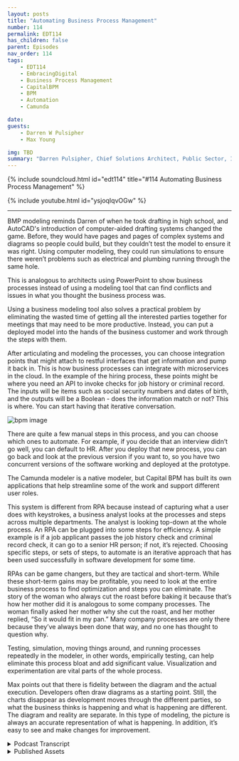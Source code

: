 ```yaml
---
layout: posts
title: "Automating Business Process Management"
number: 114
permalink: EDT114
has_children: false
parent: Episodes
nav_order: 114
tags:
    - EDT114
    - EmbracingDigital
    - Business Process Management
    - CapitalBPM
    - BPM
    - Automation
    - Camunda

date: 
guests:
    - Darren W Pulsipher
    - Max Young

img: TBD
summary: "Darren Pulsipher, Chief Solutions Architect, Public Sector, Intel, and Max Young, CEO of Capital BPM, discuss operationalizing business process management with modeling programs."
---
```


{% include soundcloud.html id="edt114" title="#114 Automating Business Process Management" %}

{% include youtube.html id="ysjoqIqvOGw" %}

---

BMP modeling reminds Darren of when he took drafting in high school, and AutoCAD's introduction of computer-aided drafting systems changed the game.  Before, they would have pages and pages of complex systems and diagrams so people could build, but they couldn’t test the model to ensure it was right. Using computer modeling, they could run simulations to ensure there weren’t problems such as electrical and plumbing running through the same hole.

This is analogous to architects using PowerPoint to show business processes instead of using a modeling tool that can find conflicts and issues in what you thought the business process was.

Using a business modeling tool also solves a practical problem by eliminating the wasted time of getting all the interested parties together for meetings that may need to be more productive. Instead, you can put a deployed model into the hands of the business customer and work through the steps with them.

After articulating and modeling the processes, you can choose integration points that might attach to restful interfaces that get information and pump it back in. This is how business processes can integrate with microservices in the cloud. In the example of the hiring process, these points might be where you need an API to invoke checks for job history or criminal record. The inputs will be items such as social security numbers and dates of birth, and the outputs will be a Boolean - does the information match or not? This is where. You can start having that iterative conversation.

![bpm image](./bpm.png)

There are quite a few manual steps in this process, and you can choose which ones to automate. For example, if you decide that an interview didn’t go well, you can default to HR. After you deploy that new process, you can go back and look at the previous version if you want to, so you have two concurrent versions of the software working and deployed at the prototype.

The Camunda modeler is a native modeler, but Capital BPM has built its own applications that help streamline some of the work and support different user roles.

This system is different from RPA because instead of capturing what a user does with keystrokes, a business analyst looks at the processes and steps across multiple departments. The analyst is looking top-down at the whole process. An RPA can be plugged into some steps for efficiency. A simple example is if a job applicant passes the job history check and criminal record check, it can go to a senior HR person; if not, it’s rejected. Choosing specific steps, or sets of steps, to automate is an iterative approach that has been used successfully in software development for some time.

RPAs can be game changers, but they are tactical and short-term. While these short-term gains may be profitable, you need to look at the entire business process to find optimization and steps you can eliminate. The story of the woman who always cut the roast before baking it because that’s how her mother did it is analogous to some company processes. The woman finally asked her mother why she cut the roast, and her mother replied, “So it would fit in my pan.” Many company processes are only there because they’ve always been done that way, and no one has thought to question why.

Testing, simulation, moving things around, and running processes repeatedly in the modeler, in other words, empirically testing, can help eliminate this process bloat and add significant value. Visualization and experimentation are vital parts of the whole process.

Max points out that there is fidelity between the diagram and the actual execution. Developers often draw diagrams as a starting point. Still, the charts disappear as development moves through the different parties, so what the business thinks is happening and what is happening are different. The diagram and reality are separate.  In this type of modeling, the picture is always an accurate representation of what is happening. In addition, it’s easy to see and make changes for improvement. 


<details>
<summary> Podcast Transcript </summary>

<p>﻿1</p>
<p>Hello, this is Darren</p>
<p>Pulsipher, chief solution</p>
<p>architect of public sector at Intel.</p>
<p>And welcome to Embracing</p>
<p>Digital Transformation,</p>
<p>where we investigate effective change,</p>
<p>leveraging people, process and technology.</p>
<p>On today's episode, Optimizing.</p>
<p>Processes with Business Process Modeling.</p>
<p>Part two of my interview with Max Young,</p>
<p>CEO of Capital BPM.</p>
<p>Just so you know what this reminds me of</p>
<p>when I was in was I was in high school,</p>
<p>I took drafting.</p>
<p>Yeah.</p>
<p>So I was in three years</p>
<p>of drafting in high school</p>
<p>and my junior year</p>
<p>they introduced CAD systems</p>
<p>for the first time,</p>
<p>computer aided drafting systems, AutoCAD</p>
<p>and it was a huge shift</p>
<p>from drawing out</p>
<p>because we had the big drafting boards,</p>
<p>the whole thing,</p>
<p>and you would have to draw pages and pages</p>
<p>for complex systems, pages of diagrams</p>
<p>so people could build them.</p>
<p>But you couldn't really test how could you</p>
<p>test that your model was right.</p>
<p>You, you did a lot of work</p>
<p>and there was a lot of back and forth</p>
<p>between the drafters, the architects</p>
<p>and the guys that had to build the things</p>
<p>right.</p>
<p>All of a sudden, computer aided drafting</p>
<p>came along and they really used a model</p>
<p>instead of.</p>
<p>That.</p>
<p>By using a model technique,</p>
<p>now we could actually run simulations</p>
<p>of those models</p>
<p>and see if there were any issues like,</p>
<p>Hey, did I have electrical and plumbing</p>
<p>going through the same holes in a wall?</p>
<p>Well, that's a problem.</p>
<p>You don't want electrical</p>
<p>and plumbing together, right.</p>
<p>And small things like that.</p>
<p>So what you're saying with this,</p>
<p>this is very analogous</p>
<p>to a lot of architects</p>
<p>are using PowerPoint presentations</p>
<p>to architect</p>
<p>or to show these business processes.</p>
<p>But if you use a modeling tool, it</p>
<p>ups the game so it it can find conflicts.</p>
<p>It can find issues in what you captured</p>
<p>or what you thought the business.</p>
<p>Process was not.</p>
<p>All right. So what</p>
<p>you can actually see here, for example,</p>
<p>that this thing has been deployed.</p>
<p>You know, it's at this particular step.</p>
<p>I can submit it, I can have logic,</p>
<p>and it allows it to go one way or another.</p>
<p>And what I like about this</p>
<p>is that it solves</p>
<p>a really important problem for me.</p>
<p>And it's, again, a deeply pragmatic</p>
<p>problem, you know as well as I do.</p>
<p>What happens</p>
<p>when you want to start a new project?</p>
<p>You sit down, you get, you</p>
<p>know, ten, 20 people into a room.</p>
<p>You guys shoot the breeze for about ten</p>
<p>or 15 minutes about the kids in the snow.</p>
<p>You know, you talk about stuff</p>
<p>somebody might draw on a whiteboard,</p>
<p>somebody takes notes, takes pictures.</p>
<p>There is an analyst in the room.</p>
<p>They go away and, you know,</p>
<p>if you're lucky, you know,</p>
<p>by the end of the week, they've typed out</p>
<p>the notes as senator everyone.</p>
<p>And then after you're done with that,</p>
<p>you find a time when everybody else</p>
<p>can get in the room again and again.</p>
<p>If you're lucky, somewhere in the next 2</p>
<p>to 4 weeks, you have like a second meeting</p>
<p>about this, and you spend most of that</p>
<p>meeting reviewing what you did previously.</p>
<p>And then you might be able</p>
<p>to move the ball forward in nature to.</p>
<p>Right.</p>
<p>I don't think I'm spelling</p>
<p>any corporate secrets.</p>
<p>That's a no, no, no.</p>
<p>This is no, this is corporate. Right.</p>
<p>By here's what I just did.</p>
<p>I just went out and I built</p>
<p>and I deployed this.</p>
<p>I can put it into the hands</p>
<p>of my customer, my business customers.</p>
<p>They can actually come in here</p>
<p>and they can say, well,</p>
<p>I'm going to actually drive this task.</p>
<p>Right? I'm I'm going to actually.</p>
<p>I want to step through it.</p>
<p>So you have. To push this. Wow.</p>
<p>Now I come over here and we see that</p>
<p>the diagram is at this step,</p>
<p>like it</p>
<p>really went through these processes.</p>
<p>And if I had told you to do like a check</p>
<p>for a restful</p>
<p>call here or here,</p>
<p>you would have done those things.</p>
<p>So that's that's the next</p>
<p>that's kind of the third part here is</p>
<p>I can take it from modeling</p>
<p>to integration.</p>
<p>That's it.</p>
<p>So if I, if I, if I look at the</p>
<p>the steps here, we had to articulate.</p>
<p>Right, or capture the business process</p>
<p>and articulate it, model it.</p>
<p>And now I can choose</p>
<p>integration points in these steps.</p>
<p>I can say, hey, at this step</p>
<p>I'm attaching to a rest will interface</p>
<p>that's out there that gets</p>
<p>that information for me and pumps back in.</p>
<p>So this is how I can integrate</p>
<p>business process</p>
<p>with microservices or services</p>
<p>that are out there in the cloud, whatever.</p>
<p>Exactly.</p>
<p>So, so for example, you could say,</p>
<p>hey, if we're going to do this project,</p>
<p>the orange spots are the places</p>
<p>where we're going to need,</p>
<p>you know, someone to come in and create</p>
<p>an API for us that we can invoke</p>
<p>the checks for job history</p>
<p>and checks for criminal review</p>
<p>and what are going to be</p>
<p>the inputs and outputs of this?</p>
<p>Oh, well, you know, the inputs are going</p>
<p>to be the Social Security number</p>
<p>of the date of birth and the state</p>
<p>and and the outputs going to be a boolean.</p>
<p>You know, did you know</p>
<p>does the information match or does it</p>
<p>not match? Right.</p>
<p>So you can start having</p>
<p>that iterative conversation</p>
<p>and that becomes.</p>
<p>Yeah, so so this,</p>
<p>yeah, this, this sounds a lot</p>
<p>like what we do in software development.</p>
<p>It is.</p>
<p>Right.</p>
<p>Which has been kind of missing</p>
<p>in the business process or systems</p>
<p>analyst space where this is mostly sits.</p>
<p>Right.</p>
<p>This mostly says, oh,</p>
<p>I've got a business analyst that's come</p>
<p>in, help me do process improvement stuff.</p>
<p>But they're they're not modeling.</p>
<p>They're using, you know, Visio.</p>
<p>Visio is not a model. Right.</p>
<p>This is a drawing tool.</p>
<p>So I really like this.</p>
<p>And then you can drill down</p>
<p>on, hey, here's some steps.</p>
<p>You could deploy this as a process today.</p>
<p>No, I just did. Right.</p>
<p>So this diagram,</p>
<p>this is a deployed process.</p>
<p>Okay. So sweet.</p>
<p>There's a lot of manual steps</p>
<p>in this process.</p>
<p>No big deal. Yeah.</p>
<p>And that's why you actually.</p>
<p>Now I can choose which ones to automate.</p>
<p>I see what you're saying. Right.</p>
<p>And I can actually, like,</p>
<p>do this really fast.</p>
<p>Like, let's say, for the sake of argument,</p>
<p>I want to put</p>
<p>a decision on this interview</p>
<p>staff and go, hey,</p>
<p>if the interview didn't go well,</p>
<p>maybe we push back to h.r.</p>
<p>And we say, you know,</p>
<p>we push it back to the candidate</p>
<p>who said we have questions for you right?</p>
<p>So i can actually come</p>
<p>in, i can evolve this, i can say, hey,</p>
<p>you know, this is going to be</p>
<p>my default path here.</p>
<p>This is going to be,</p>
<p>you know, an expression.</p>
<p>And that would be you know, I've</p>
<p>yeah, we've got to</p>
<p>to put a lot of work in here,</p>
<p>but we could be examining like a checkbox</p>
<p>or whatever to indicate</p>
<p>whether we want</p>
<p>to move forward or not. Right.</p>
<p>And then we build this.</p>
<p>We say that we deploy it.</p>
<p>And now the thing that's actually deployed</p>
<p>is this newer process</p>
<p>with the you know, with a gateway here.</p>
<p>And if I wanted to, I could go back</p>
<p>and look at the previous version.</p>
<p>So I've got two concurrent versions</p>
<p>of the software</p>
<p>working and deployed right</p>
<p>now, right at prototype.</p>
<p>That's bad and good.</p>
<p>And going at the same time. Right.</p>
<p>So you can actually see in here.</p>
<p>Yeah, like the data</p>
<p>that's going through the system.</p>
<p>So all right.</p>
<p>So I like, I like where we're headed here</p>
<p>if we so we've got our three selves.</p>
<p>What's the next step after</p>
<p>I've integrated.</p>
<p>Right. Because you show me some of that,</p>
<p>some of the stuff</p>
<p>before I can actually run.</p>
<p>You guys have a tool lint</p>
<p>for business process you.</p>
<p>So my thing is without being too braggy</p>
<p>of our own stuff, we've actually built,</p>
<p>you know, a couple of applications</p>
<p>that make this a, a more,</p>
<p>a more</p>
<p>easy thing to do.</p>
<p>So what I was showing</p>
<p>was the native okay on the modeler, but</p>
<p>we've built our own system</p>
<p>where you can kind of go on.</p>
<p>To help streamline.</p>
<p>Is it is it targeted primarily for is</p>
<p>it targeted</p>
<p>primarily for business analyst?</p>
<p>It is men.</p>
<p>That are doing capture</p>
<p>or is it for the developer</p>
<p>that's writing rest interfaces</p>
<p>and things like that?</p>
<p>Who what?</p>
<p>So it's a</p>
<p>it has support, different roles, right?</p>
<p>So initially you would have a business</p>
<p>analyst or an SMB come in and sort of</p>
<p>define out, well, you know, here's</p>
<p>the data model that we're working with.</p>
<p>Here is the workflow that we have</p>
<p>and the different rules that are involved.</p>
<p>You can actually have them come in</p>
<p>as in this case</p>
<p>and go, Well, here's</p>
<p>a restful API that we're going to call.</p>
<p>Let's</p>
<p>say this gets a list of all the customers.</p>
<p>And then,</p>
<p>you know, we're going to have like a form</p>
<p>and the form is going to say,</p>
<p>display the customer</p>
<p>or display all the different users and</p>
<p>and we have like a one way, okay.</p>
<p>So you actually can take it</p>
<p>to the next level, what I would call</p>
<p>the next level below test</p>
<p>that model where now</p>
<p>you're actually creating the application.</p>
<p>Yeah, that's right.</p>
<p>On top of that model.</p>
<p>On top of that business process</p>
<p>so that I can watch it go through,</p>
<p>I can drive it through, I can ask</p>
<p>users for information, all that.</p>
<p>Yeah.</p>
<p>So for example, I could create a table</p>
<p>and I can say this table</p>
<p>when it loads, you know, it's</p>
<p>going to make a restful call</p>
<p>and the restful call</p>
<p>is going to be to say,</p>
<p>I don't know, load</p>
<p>all the customer is right.</p>
<p>So right.</p>
<p>So I want to kind</p>
<p>of tease out a little bit on</p>
<p>this.</p>
<p>This is different than RPA. Yeah. Yeah.</p>
<p>Because RPA is I'm capturing</p>
<p>what a user does with keystrokes, right.</p>
<p>It's doing that.</p>
<p>You guys are saying</p>
<p>I have a business analyst that comes in,</p>
<p>really looks at the process and the steps.</p>
<p>Right.</p>
<p>Across multiple depart in in.</p>
<p>My opinion and.</p>
<p>Then. RPA.</p>
<p>Yeah. Would be a step in here. Right.</p>
<p>So you might have like.</p>
<p>Yeah I can see.</p>
<p>How we you know,</p>
<p>when we review an application</p>
<p>and the first thing we do is</p>
<p>we look at the boxes</p>
<p>that come in from criminal background</p>
<p>check and job history check.</p>
<p>And if that's true, then, you know,</p>
<p>we pass it on to a senior h.r.</p>
<p>Person, otherwise we reject it, right?</p>
<p>So at that point, I might plug in</p>
<p>like an RPA step and here I go.</p>
<p>This is just going to invoke RPA, right?</p>
<p>Gotcha.</p>
<p>Okay, so that's that's the main</p>
<p>that's the main difference.</p>
<p>You're looking top down the whole process.</p>
<p>Yeah, that's exactly right.</p>
<p>Across departments and an RPA is</p>
<p>really how a individual</p>
<p>might be doing a step</p>
<p>in that process or even a couple steps</p>
<p>in that process, whatever the case.</p>
<p>Absolutely right.</p>
<p>You know, RPA,</p>
<p>you can get a really fast win</p>
<p>like, you know, creating a true</p>
<p>integration that talks to the back end and</p>
<p>and you put the security certificates</p>
<p>in place and all the right environments</p>
<p>that can take months.</p>
<p>Right.</p>
<p>Just from the bureaucratic architecture.</p>
<p>But you put an RPA bot in there</p>
<p>that just opens the email,</p>
<p>it takes the two fields out and puts them</p>
<p>into the system and pushes the button</p>
<p>and you just immediately</p>
<p>solve the problem.</p>
<p>And in a couple of days or</p>
<p>a couple of weeks, that might have taken</p>
<p>a really long time</p>
<p>to do in a quote unquote correct way.</p>
<p>And you always have the latitude</p>
<p>to come in and change this</p>
<p>and make it a true</p>
<p>integration down the road.</p>
<p>Right.</p>
<p>And I like that approach</p>
<p>because there's there's always a point</p>
<p>when you're designing a system like this</p>
<p>where you have to make a decision on</p>
<p>how how</p>
<p>what is my return on the investment</p>
<p>I'm going to spend right now</p>
<p>by automating something</p>
<p>and this I love this</p>
<p>because this gives you that opportunity</p>
<p>to say, well,</p>
<p>I'm going to automate this step.</p>
<p>And that's</p>
<p>how everything else is going to be manual.</p>
<p>But this one step I'm going to automate</p>
<p>or the set of steps I'm going to automate</p>
<p>and I'm good. I'm in good shape.</p>
<p>So I really like this iterative</p>
<p>approach that we've been doing in software</p>
<p>development for some time.</p>
<p>And it sounds like</p>
<p>you're doing a great job at bringing</p>
<p>the things that we learned in software</p>
<p>development over the last 30 years</p>
<p>into business process</p>
<p>management and business process.</p>
<p>So, you know, I think I saw a little bit</p>
<p>about some of the things</p>
<p>that you had built there, and I think you</p>
<p>had sort of done the same sort of thing.</p>
<p>Like you have a system</p>
<p>where you can visualize</p>
<p>how things interact</p>
<p>and actually drive that.</p>
<p>And I think that's just what happens</p>
<p>when you take smart people</p>
<p>that have to solve big problems.</p>
<p>We recognize the value of clarity.</p>
<p>Yeah, I like what you said there.</p>
<p>The visualization is key,</p>
<p>right?</p>
<p>Because that's how you're communicating.</p>
<p>What's going on know</p>
<p>so and that gives you clarity.</p>
<p>I really like how you brought that out.</p>
<p>So that visualization really helps</p>
<p>other people understand what's going.</p>
<p>Yeah, we,</p>
<p>you know, going back to like the,</p>
<p>the martial arts metaphor and some ways</p>
<p>I think of the injection of RPA</p>
<p>as sort of fighting dirty like,</p>
<p>you know, you've got to do an integration.</p>
<p>Oh, all all my RPA buddies out there,</p>
<p>forgive me.</p>
<p>Oh, I love it because I.</p>
<p>Know it. Is.</p>
<p>Yeah, it does work like that.</p>
<p>You get quick wins. Absolutely.</p>
<p>And I think that that's</p>
<p>the highest compliment.</p>
<p>It's pragmatic.</p>
<p>You can solve a problem today, say that</p>
<p>if you took another path, you wouldn't</p>
<p>be done talking about for two months.</p>
<p>I love that.</p>
<p>It is</p>
<p>without putting too fine a point on</p>
<p>it is a game changer,</p>
<p>but it is, in my opinion, a tactical.</p>
<p>But it's a short term gain.</p>
<p>But it's enough, right?</p>
<p>You you could in a corporation</p>
<p>the size of intel</p>
<p>or some of the ones that you know</p>
<p>that we work with</p>
<p>short term gain by three months,</p>
<p>millions of dollars.</p>
<p>But but you don't you don't want to rest</p>
<p>your laurels on that short term gain.</p>
<p>Right. That's the problem. Right.</p>
<p>Right.</p>
<p>You need to see how that little process</p>
<p>fits into this bigger process.</p>
<p>And you need to look at your full business</p>
<p>processes</p>
<p>to to find optimizations,</p>
<p>to find steps that I can get rid of.</p>
<p>I mean, we've had this</p>
<p>there's this old story.</p>
<p>It's a funny story where this lady</p>
<p>is teaching her daughter</p>
<p>how to cook a Thanksgiving roast.</p>
<p>And she goes and she cuts the</p>
<p>roast in half and</p>
<p>and puts it in in the pan and cooks it.</p>
<p>And her daughter says, well,</p>
<p>why do you cut the roast in half?</p>
<p>And she goes, Well, because my mom</p>
<p>taught me to cut the roast in half.</p>
<p>So they asked Grandma, right, hey, why?</p>
<p>Why are you cutting roast?</p>
<p>You know, why did you do that?</p>
<p>And says,</p>
<p>because the pan I used wasn't big enough.</p>
<p>But this process</p>
<p>of cutting the roast</p>
<p>passed down from generation to generation.</p>
<p>We have stuff like that in our companies</p>
<p>all over the place.</p>
<p>Why are you doing it that way?</p>
<p>Well,</p>
<p>because it's always been done that way</p>
<p>without anyone sitting</p>
<p>and really analyzing why?</p>
<p>What is the purpose of doing it?</p>
<p>So we end up with process bloat</p>
<p>all over the place.</p>
<p>Yeah, yeah.</p>
<p>And and bureaucracies that fit in.</p>
<p>And I think that's</p>
<p>where our training as engineers comes in</p>
<p>because we have to be clear eyed</p>
<p>and look at why are we doing it this way.</p>
<p>What is the benefits doesn't have one</p>
<p>that I'm that's a variable</p>
<p>that I failed to capture in this equation</p>
<p>right and</p>
<p>and testing simulation</p>
<p>running things again and again</p>
<p>like one of the things that I love</p>
<p>to do as,</p>
<p>as a stress relieving mechanism is once</p>
<p>I deploy a process,</p>
<p>I will pull it up</p>
<p>and I'll start moving activities around.</p>
<p>I'll do this this thing before that thing,</p>
<p>and I'll see if I can do</p>
<p>parallel processing.</p>
<p>I'm, I'm playing with it.</p>
<p>I'm empirically testing it</p>
<p>and that adds a value to it.</p>
<p>That does add a lot of value. Absolutely.</p>
<p>And it's something</p>
<p>that we need to be able to do more of.</p>
<p>And that is I don't know what</p>
<p>you would call that permutations</p>
<p>just test the model by pulling it apart</p>
<p>a little bit or the process</p>
<p>by rearranging things.</p>
<p>I call it experimentation again.</p>
<p>I like.</p>
<p>There you go.</p>
<p>That's the word</p>
<p>I was looking for experimentation.</p>
<p>We did something like this.</p>
<p>I was on a big project</p>
<p>at a former company, Cadence</p>
<p>Design Systems, where we were doing</p>
<p>a running test of our software</p>
<p>every night and our software runs</p>
<p>would take 24 hours</p>
<p>to test our software and we had to run it.</p>
<p>This is back in the good old days</p>
<p>where you had to run on HP X</p>
<p>Air x Solaris, all the flavors of Linux.</p>
<p>So we had these massive, massive grids</p>
<p>of compute, all compute resources</p>
<p>that we ran these tests on</p>
<p>and we would run them one test on CPU,</p>
<p>we would run front ways and the other one</p>
<p>on air X would run backwards.</p>
<p>So halfway through the night</p>
<p>we would know like 12 hours</p>
<p>and we would know how the test</p>
<p>generally did of crazy that we did that.</p>
<p>So we started looking at optimizing,</p>
<p>how could we make this faster?</p>
<p>And we took the same approach.</p>
<p>What if I pulled things apart</p>
<p>a little bit,</p>
<p>move things around, group tests together?</p>
<p>If they failed, they failed early</p>
<p>and I didn't run more tests.</p>
<p>We were able to get that cycle</p>
<p>talent to about four or five.</p>
<p>So all of a sudden I</p>
<p>could run tests in the middle of the day,</p>
<p>I could run them at night, I could run.</p>
<p>So this whole idea of experimentation</p>
<p>and the only reason we were able to do</p>
<p>that is because we could visualize</p>
<p>and we could see the steps</p>
<p>and how they interrelated.</p>
<p>And I love how this all fits together,</p>
<p>right?</p>
<p>Yeah.</p>
<p>And and this should really empower</p>
<p>business analyst and process engineers</p>
<p>how to really do this right</p>
<p>instead of I'm just going to copy</p>
<p>exactly what we've always done</p>
<p>in the same order we've always done that.</p>
<p>That's not the real benefit</p>
<p>from absolutely right.</p>
<p>Absolutely right.</p>
<p>You literally couldn't have said that</p>
<p>any better.</p>
<p>I think that the</p>
<p>the thing that I really like about this</p>
<p>approach is what and I'm not saying</p>
<p>it's the best approach in the world.</p>
<p>I know that there are software</p>
<p>engineers just as good</p>
<p>or better than me</p>
<p>who take a completely different approach.</p>
<p>And I am sure they're.</p>
<p>Very they're just not as enlightened</p>
<p>as we are.</p>
<p>But I'm sure there are valid</p>
<p>counterarguments.</p>
<p>But what I really like about this</p>
<p>is that it feeds the business.</p>
<p>And here's what I mean by that.</p>
<p>There is fidelity between the diagram</p>
<p>and the actual execution.</p>
<p>A lot of times</p>
<p>in the business that you and I are,</p>
<p>and we'll draw the diagrams</p>
<p>and that will be the starting point.</p>
<p>But and then from there.</p>
<p>On, right, people,</p>
<p>the developers make a compromise,</p>
<p>they do something or another</p>
<p>and it doesn't reflect back.</p>
<p>So what the business thinks is happening</p>
<p>and what it is really doing.</p>
<p>And what's.</p>
<p>Happened, they've separated</p>
<p>where with this the picture is the code</p>
<p>is always an accurate representation</p>
<p>of what you're really doing.</p>
<p>And the business can come and look at you</p>
<p>and go, No, dummy, you're doing it wrong.</p>
<p>Do step two before you do</p>
<p>step one, it'll save you a lot of trouble.</p>
<p>You know, we we had</p>
<p>we had a system where we were</p>
<p>checking to see</p>
<p>what country somebody was in.</p>
<p>And then based on that, we were giving</p>
<p>you were looking at what rewards</p>
<p>they were entitled to</p>
<p>and then giving them discounts.</p>
<p>We know we did this for a long time.</p>
<p>We model that</p>
<p>because the way I was showing you</p>
<p>as a has a rule engine embedded into it.</p>
<p>And then one day</p>
<p>we showed it to the business</p>
<p>and they're like, Well, that's stupid.</p>
<p>is in the United States.</p>
<p>Why don't you check for that first?</p>
<p>Why is it down at the bottom</p>
<p>after all these other kind of bottom?</p>
<p>Yeah.</p>
<p>Right.</p>
<p>Drastic improvements</p>
<p>because.</p>
<p>It's so I love</p>
<p>I love that the model it's not a diagram.</p>
<p>Right. That's what we want to get across.</p>
<p>It's a model and it drives</p>
<p>the simulation,</p>
<p>it drives the application itself.</p>
<p>It represents</p>
<p>so I love how that's all tied together.</p>
<p>Max, this has been wonderful.</p>
<p>Yeah, Wichita. Wichita, 4 hours.</p>
<p>I already know.</p>
<p>That's about eight.</p>
<p>Our listeners will get tired.</p>
<p>So Max,</p>
<p>thank you so much for coming on the show.</p>
<p>We most certainly will set it</p>
<p>some time again.</p>
<p>I really enjoyed this time</p>
<p>and thanks for having me on.</p>
<p>Thank you for listening</p>
<p>to Embracing Digital Transformation today.</p>
<p>If you enjoyed our podcast,</p>
<p>give it five stars on your favorite</p>
<p>podcasting site or YouTube channel.</p>
<p>You can find out more information</p>
<p>about embracing digital transformation</p>
<p>and embracingdigital.org</p>
<p>until next time, go out</p>
<p>and do something wonderful.</p>

</details>

<details>
<summary> Published Assets </summary>


</details>
